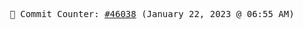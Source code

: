 <p align="center">
    <samp>
        📮 Commit Counter: <a href="https://github.com/Javascript-void0/Javascript-void0/commits/main">#46038</a> (January 22, 2023 @ 06:55 AM)
    </samp>
</p>